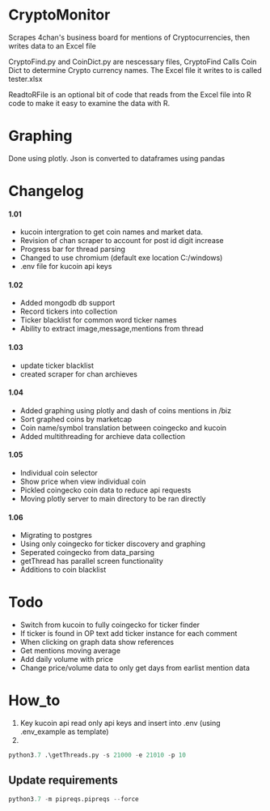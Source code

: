 # CryptoMonitor
Scrapes 4chan's business board for mentions of Cryptocurrencies, then writes data to an Excel file

CryptoFind.py and CoinDict.py are nescessary files, CryptoFind Calls Coin Dict to determine Crypto currency names. The Excel file it writes to is called tester.xlsx

ReadtoRFile is an optional bit of code that reads from the Excel file into R code to make it easy to examine the data with R.


# Graphing
Done using plotly. Json is converted to dataframes using pandas 

# Changelog
#### 1.01
* kucoin intergration to get coin names and market data.
* Revision of chan scraper to account for post id digit increase
* Progress bar for thread parsing 
* Changed to use chromium (default exe location C:/windows)
* .env file for kucoin api keys
#### 1.02
* Added mongodb db support 
* Record tickers into collection 
* Ticker blacklist for common word ticker names 
* Ability to extract image,message,mentions from thread
#### 1.03
* update ticker blacklist
* created scraper for chan archieves 
#### 1.04
* Added graphing using plotly and dash of coins mentions in /biz
* Sort graphed coins by marketcap
* Coin name/symbol translation between coingecko and kucoin
* Added multithreading for archieve data collection
#### 1.05
* Individual coin selector
* Show price when view individual coin
* Pickled coingecko coin data to reduce api requests
* Moving plotly server to main directory to be ran directly 
#### 1.06
* Migrating to postgres 
* Using only coingecko for ticker discovery and graphing 
* Seperated coingecko from data_parsing
* getThread has parallel screen functionality
* Additions to coin blacklist 

# Todo
* Switch from kucoin to fully coingecko for ticker finder 
* If ticker is found in OP text add ticker instance for each comment 
* When clicking on graph data show references
* Get mentions moving average
* Add daily volume with price
* Change price/volume data to only get days from earlist mention data


# How_to
1) Key kucoin api read only api keys and insert into .env (using .env_example as template)
2)
```python
python3.7 .\getThreads.py -s 21000 -e 21010 -p 10  
```

## Update requirements
```py
python3.7 -m pipreqs.pipreqs --force
```